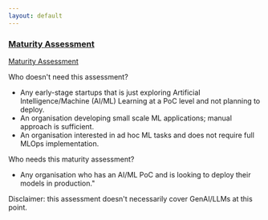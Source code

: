 ```yaml
---
layout: default
---
```



### [Maturity Assessment](https://apps.digicatapult.org.uk/ai-adoption-toolkit)
<a href="https://digicatapult.github.io/bridgeAI-MLOps-knowledge-hub/maturity_assessment.html" target="_blank">Maturity Assessment</a>

Who doesn't need this assessment?
  - Any early-stage startups that is just exploring ArtificiaI Intelligence/Machine (AI/ML) Learning at a PoC level and not planning to deploy.
  - An organisation developing small scale ML applications; manual approach is sufficient.
  - An organisation interested in ad hoc ML tasks and does not require full MLOps implementation.

Who needs this maturity assessment?
  - Any organisation who has an AI/ML PoC and is looking to deploy their models in production."

Disclaimer: this assessment doesn't necessarily cover GenAI/LLMs at this point.